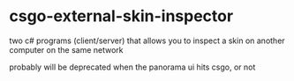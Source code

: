 # csgo-external-skin-inspector
two c# programs (client/server) that allows you to inspect a skin on another computer on the same network

probably will be deprecated when the panorama ui hits csgo, or not
